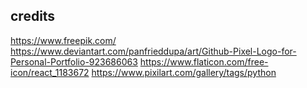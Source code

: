 ## credits
https://www.freepik.com/
https://www.deviantart.com/panfrieddupa/art/Github-Pixel-Logo-for-Personal-Portfolio-923686063
https://www.flaticon.com/free-icon/react_1183672
https://www.pixilart.com/gallery/tags/python